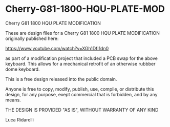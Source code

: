 # Cherry-G81-1800-HQU-PLATE-MOD
Cherry G81 1800 HQU PLATE MODIFICATION 

These are design files for a Cherry G81 1800 HQU PLATE MODIFICATION originally published here:

https://www.youtube.com/watch?v=XGh1Dfi1dn0

as part of a modification project that included a PCB swap for the above keyboard.
This allows for a mechanical retrofit of an otherwise rubbber dome keyboard.

This is a free design released into the public domain.

Anyone is free to copy, modify, publish, use, compile,  or
distribute this design, for any purpose, exept commercial that is forbidden, and by any
means.

THE DESIGN IS PROVIDED "AS IS", WITHOUT WARRANTY OF ANY KIND

Luca Ridarelli
